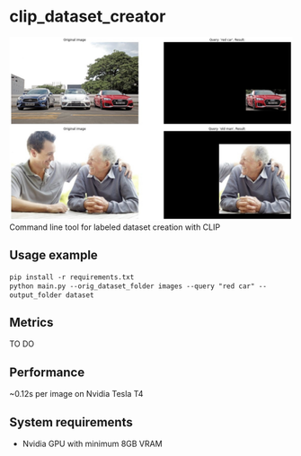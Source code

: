 # clip_dataset_creator
![Example image](misc/example_img.jpg)
Command line tool for labeled dataset creation with CLIP

## Usage example
```
pip install -r requirements.txt
python main.py --orig_dataset_folder images --query "red car" --output_folder dataset
```
## Metrics
TO DO

## Performance
~0.12s per image on Nvidia Tesla T4

## System requirements
* Nvidia GPU with minimum 8GB VRAM 